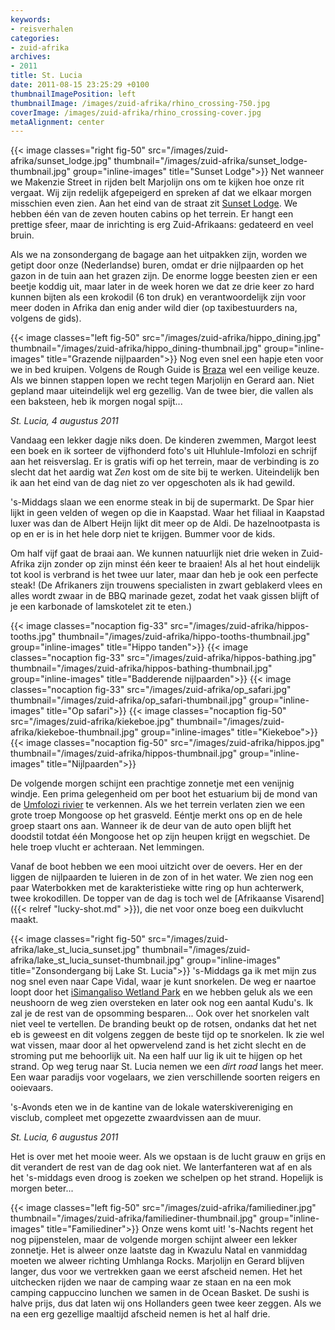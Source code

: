 ```yaml
---
keywords:
- reisverhalen
categories:
- zuid-afrika
archives:
- 2011
title: St. Lucia
date: 2011-08-15 23:25:29 +0100
thumbnailImagePosition: left
thumbnailImage: /images/zuid-afrika/rhino_crossing-750.jpg
coverImage: /images/zuid-afrika/rhino_crossing-cover.jpg
metaAlignment: center
---
```


{{< image classes="right fig-50" src="/images/zuid-afrika/sunset_lodge.jpg"
thumbnail="/images/zuid-afrika/sunset_lodge-thumbnail.jpg" group="inline-images" title="Sunset Lodge">}}
Net wanneer we Makenzie Street in rijden belt Marjolijn ons om te kijken hoe onze rit vergaat. Wij zijn redelijk afgepeigerd en spreken af dat we elkaar morgen misschien even zien. Aan het eind van de straat zit <a href="http://www.sunsetstlucia.co.za/">Sunset Lodge</a>. We hebben één van de zeven houten cabins op het terrein. Er hangt een prettige sfeer, maar de inrichting is erg Zuid-Afrikaans: gedateerd en veel bruin.

Als we na zonsondergang de bagage aan het uitpakken zijn, worden we getipt door onze (Nederlandse) buren, omdat er drie nijlpaarden op het gazon in de tuin aan het grazen zijn. De enorme logge beesten zien er een beetje koddig uit, maar later in de week horen we dat ze drie keer zo hard kunnen bijten als een krokodil (6 ton druk) en verantwoordelijk zijn voor meer doden in Afrika dan enig ander wild dier (op taxibestuurders na, volgens de gids).

{{< image classes="left fig-50" src="/images/zuid-afrika/hippo_dining.jpg"
thumbnail="/images/zuid-afrika/hippo_dining-thumbnail.jpg" group="inline-images" title="Grazende nijlpaarden">}}
Nog even snel een hapje eten voor we in bed kruipen. Volgens de Rough Guide is <a href="http://www.stluciasouthafrica.co.za/restaurant/138-braza-portugese-restaurant">Braza</a> wel een veilige keuze. Als we binnen stappen lopen we recht tegen Marjolijn en Gerard aan. Niet gepland maar uiteindelijk wel erg gezellig. Van de twee bier, die vallen als een baksteen, heb ik morgen nogal spijt...

<i>St. Lucia, 4 augustus 2011</i>

Vandaag een lekker dagje niks doen. De kinderen zwemmen, Margot leest een boek en ik sorteer de vijfhonderd foto's uit Hluhlule-Imfolozi en schrijf aan het reisverslag. Er is gratis wifi op het terrein, maar de verbinding is zo slecht dat het aardig wat <i>Zen</i> kost om de site bij te werken. Uiteindelijk ben ik aan het eind van de dag niet zo ver opgeschoten als ik had gewild.

's-Middags slaan we een enorme steak in bij de supermarkt. De Spar hier lijkt in geen velden of wegen op die in Kaapstad. Waar het filiaal in Kaapstad luxer was dan de Albert Heijn lijkt dit meer op de Aldi. De hazelnootpasta is op en er is in het hele dorp niet te krijgen. Bummer voor de kids.

Om half vijf gaat de braai aan. We kunnen natuurlijk niet drie weken in Zuid-Afrika zijn zonder op zijn minst één keer te braaien! Als al het hout eindelijk tot kool is verbrand is het twee uur later, maar dan heb je ook een perfecte steak! (De Afrikaners zijn trouwens specialisten in zwart geblakerd vlees en alles wordt zwaar in de BBQ marinade gezet, zodat het vaak gissen blijft of je een karbonade of lamskotelet zit te eten.)

{{< image classes="nocaption fig-33" src="/images/zuid-afrika/hippos-tooths.jpg"
thumbnail="/images/zuid-afrika/hippo-tooths-thumbnail.jpg" group="inline-images" title="Hippo tanden">}}
{{< image classes="nocaption fig-33" src="/images/zuid-afrika/hippos-bathing.jpg"
thumbnail="/images/zuid-afrika/hippos-bathing-thumbnail.jpg" group="inline-images" title="Badderende nijlpaarden">}}
{{< image classes="nocaption fig-33" src="/images/zuid-afrika/op_safari.jpg"
thumbnail="/images/zuid-afrika/op_safari-thumbnail.jpg" group="inline-images" title="Op safari">}}
{{< image classes="nocaption fig-50" src="/images/zuid-afrika/kiekeboe.jpg"
thumbnail="/images/zuid-afrika/kiekeboe-thumbnail.jpg" group="inline-images" title="Kiekeboe">}}
{{< image classes="nocaption fig-50" src="/images/zuid-afrika/hippos.jpg"
thumbnail="/images/zuid-afrika/hippos-thumbnail.jpg" group="inline-images" title="Nijlpaarden">}}

De volgende morgen schijnt een prachtige zonnetje met een venijnig windje. Een prima gelegenheid om per boot het estuarium bij de mond van de <a href="http://en.wikipedia.org/wiki/Umfolozi_River">Umfolozi rivier</a> te verkennen.  Als we het terrein verlaten zien we een grote troep Mongoose op het grasveld. Eéntje merkt ons op en de hele groep staart ons aan. Wanneer ik de deur van de auto open blijft het doodstil totdat één Mongoose het op zijn heupen krijgt en wegschiet. De hele troep vlucht er achteraan. Net lemmingen.

Vanaf de boot hebben we een mooi uitzicht over de oevers. Her en der liggen de nijlpaarden te luieren in de zon of in het water. We zien nog een paar Waterbokken met de karakteristieke witte ring op hun achterwerk, twee krokodillen. De topper van de dag is toch wel de [Afrikaanse Visarend]({{< relref "lucky-shot.md" >}}), die net voor onze boeg een duikvlucht maakt.

{{< image classes="right fig-50" src="/images/zuid-afrika/lake_st_lucia_sunset.jpg"
thumbnail="/images/zuid-afrika/lake_st_lucia_sunset-thumbnail.jpg" group="inline-images" title="Zonsondergang bij Lake St. Lucia">}}
's-Middags ga ik met mijn zus nog snel even naar Cape Vidal, waar je kunt snorkelen. De weg er naartoe loopt door het <a href="http://en.wikipedia.org/wiki/ISimangaliso_Wetland_Park">iSimangaliso Wetland Park</a> en we hebben geluk als we een neushoorn de weg zien oversteken en later ook nog een aantal Kudu's. Ik zal je de rest van de opsomming besparen... Ook over het snorkelen valt niet veel te vertellen. De branding beukt op de rotsen, ondanks dat het net eb is geweest en dit volgens zeggen de beste tijd op te snorkelen. Ik zie wel wat vissen, maar door al het opwervelend zand is het zicht slecht en de stroming put me behoorlijk uit. Na een half uur lig ik uit te hijgen op het strand. Op weg terug naar St. Lucia nemen we een <i>dirt road</i> langs het meer. Een waar paradijs voor vogelaars, we zien verschillende soorten reigers en ooievaars.

's-Avonds eten we in de kantine van de lokale waterskivereniging en visclub, compleet met opgezette zwaardvissen aan de muur.

<i>St. Lucia, 6 augustus 2011</i>

Het is over met het mooie weer. Als we opstaan is de lucht grauw en grijs en dit verandert de rest van de dag ook niet. We lanterfanteren wat af en als het 's-middags even droog is zoeken we schelpen op het strand. Hopelijk is morgen beter...

{{< image classes="left fig-50" src="/images/zuid-afrika/familiediner.jpg"
thumbnail="/images/zuid-afrika/familiediner-thumbnail.jpg" group="inline-images" title="Familiediner">}}
Onze wens komt uit! 's-Nachts regent het nog pijpenstelen, maar de volgende morgen schijnt alweer een lekker zonnetje. Het is alweer onze laatste dag in Kwazulu Natal en vanmiddag moeten we alweer richting Umhlanga Rocks. Marjolijn en Gerard blijven langer, dus voor we vertrekken gaan we eerst afscheid nemen.  Het het uitchecken rijden we naar de camping waar ze staan en na een mok camping cappuccino lunchen we samen in de Ocean Basket. De sushi is halve prijs, dus dat laten wij ons Hollanders geen twee keer zeggen. Als we na een erg gezellige maaltijd afscheid nemen is het al half drie.
